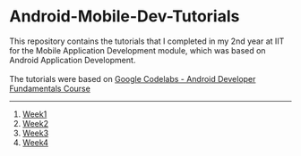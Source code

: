 # Android-Mobile-Dev-Tutorials
This repository contains the tutorials that I completed in my 2nd year at IIT for the Mobile Application Development module, which was based on Android Application Development.
<br/>
<br/>
The tutorials were based on [Google Codelabs - Android Developer Fundamentals Course](https://codelabs.developers.google.com/android-training/)
<br/>

---
1. [Week1](https://github.com/DinDev3/Android-Mobile-Dev-Tutorials/tree/master/Week1)
2. [Week2](https://github.com/DinDev3/Android-Mobile-Dev-Tutorials/tree/master/Week2)
3. [Week3](https://github.com/DinDev3/Android-Mobile-Dev-Tutorials/tree/master/Week3)
4. [Week4](https://github.com/DinDev3/Android-Mobile-Dev-Tutorials/tree/master/Week4)
